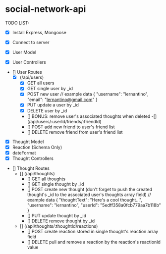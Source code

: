 # social-network-api


TODO LIST: 
- [x] Install Express, Mongoose

- [x] Connect to server

- [x] User Model
- [x] User Controllers
- [] User Routes 
    -[x] (/api/users)
        - [x] GET all users
        - [x] GET single user by _id
        - [x] POST new user
            // example data
                {
                "username": "lernantino",
                "email": "lernantino@gmail.com"
                }
        - [x] PUT update a user by _id
        - [x] DELETE user by _id
        - [] BONUS: remove user's associated thoughts when deleted
    -[] (/api/users/:userId/friends/:friendId)
        - [] POST add new friend to user's friend list
        - [] DELETE remove friend from user's friend list

- [x] Thought Model
- [x] Reaction (Schema Only)
- [x] dateFormat
- [x] Thought Controllers
- [] Thought Routes
    - [] (/api/thoughts)
        - [] GET all thoughts
        - [] GET single thought by _id
        - [] POST create new thought (don't forget to push the created thought's _id to the associated user's thoughts array field)
            // example data
                {
                "thoughtText": "Here's a cool thought...",
                "username": "lernantino",
                "userId": "5edff358a0fcb779aa7b118b"
                }
        - [] PUT update thought by _id
        - [] DELETE remove thought by _id
    - [] (/api/thoughts/:thoughtId/reactions)
        - [] POST create reaction stored in single thought's reaction array field
        - [] DELETE pull and remove a reaction by the reaction's reactionId value